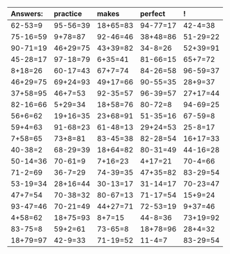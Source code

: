 | Answers: | practice | makes | perfect | ! |
| :--- | :--- | :--- | :--- | :--- |
| 62-53=9 | 95-56=39 | 18+65=83 | 94-77=17 | 42-4=38 | 
| 75-16=59 | 9+78=87 | 92-46=46 | 38+48=86 | 51-29=22 | 
| 90-71=19 | 46+29=75 | 43+39=82 | 34-8=26 | 52+39=91 | 
| 45-28=17 | 97-18=79 | 6+35=41 | 81-66=15 | 65+7=72 | 
| 8+18=26 | 60-17=43 | 67+7=74 | 84-26=58 | 96-59=37 | 
| 46+29=75 | 69+24=93 | 49+17=66 | 90-55=35 | 28+9=37 | 
| 37+58=95 | 46+7=53 | 92-35=57 | 96-39=57 | 27+17=44 | 
| 82-16=66 | 5+29=34 | 18+58=76 | 80-72=8 | 94-69=25 | 
| 56+6=62 | 19+16=35 | 23+68=91 | 51-35=16 | 67-59=8 | 
| 59+4=63 | 91-68=23 | 61-48=13 | 29+24=53 | 25-8=17 | 
| 7+58=65 | 73+8=81 | 83-45=38 | 82-28=54 | 16+17=33 | 
| 40-38=2 | 68-29=39 | 18+64=82 | 80-31=49 | 44-16=28 | 
| 50-14=36 | 70-61=9 | 7+16=23 | 4+17=21 | 70-4=66 | 
| 71-2=69 | 36-7=29 | 74-39=35 | 47+35=82 | 83-29=54 | 
| 53-19=34 | 28+16=44 | 30-13=17 | 31-14=17 | 70-23=47 | 
| 47+7=54 | 70-38=32 | 80-67=13 | 71-17=54 | 15+9=24 | 
| 93-47=46 | 70-21=49 | 44+27=71 | 72-53=19 | 9+37=46 | 
| 4+58=62 | 18+75=93 | 8+7=15 | 44-8=36 | 73+19=92 | 
| 83-75=8 | 59+2=61 | 73-65=8 | 18+78=96 | 28+4=32 | 
| 18+79=97 | 42-9=33 | 71-19=52 | 11-4=7 | 83-29=54 | 

